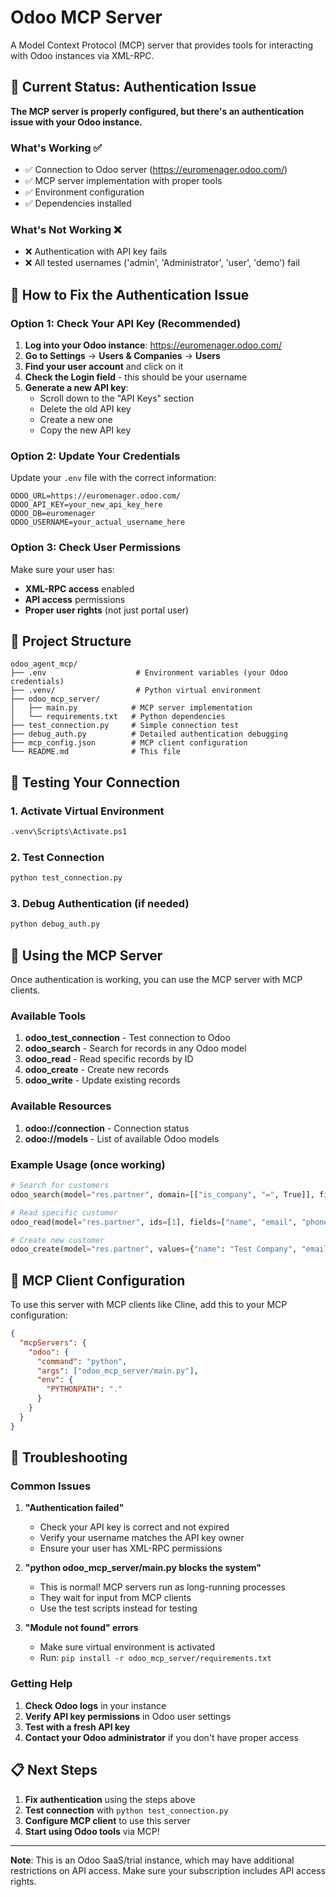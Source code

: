# Odoo MCP Server

A Model Context Protocol (MCP) server that provides tools for interacting with Odoo instances via XML-RPC.

## 🚨 Current Status: Authentication Issue

**The MCP server is properly configured, but there's an authentication issue with your Odoo instance.**

### What's Working ✅
- ✅ Connection to Odoo server (https://euromenager.odoo.com/)
- ✅ MCP server implementation with proper tools
- ✅ Environment configuration
- ✅ Dependencies installed

### What's Not Working ❌
- ❌ Authentication with API key fails
- ❌ All tested usernames ('admin', 'Administrator', 'user', 'demo') fail

## 🔧 How to Fix the Authentication Issue

### Option 1: Check Your API Key (Recommended)

1. **Log into your Odoo instance**: https://euromenager.odoo.com/
2. **Go to Settings** → **Users & Companies** → **Users**
3. **Find your user account** and click on it
4. **Check the Login field** - this should be your username
5. **Generate a new API key**:
   - Scroll down to the "API Keys" section
   - Delete the old API key
   - Create a new one
   - Copy the new API key

### Option 2: Update Your Credentials

Update your `.env` file with the correct information:

```env
ODOO_URL=https://euromenager.odoo.com/
ODOO_API_KEY=your_new_api_key_here
ODOO_DB=euromenager
ODOO_USERNAME=your_actual_username_here
```

### Option 3: Check User Permissions

Make sure your user has:
- **XML-RPC access** enabled
- **API access** permissions
- **Proper user rights** (not just portal user)

## 📁 Project Structure

```
odoo_agent_mcp/
├── .env                    # Environment variables (your Odoo credentials)
├── .venv/                  # Python virtual environment
├── odoo_mcp_server/
│   ├── main.py            # MCP server implementation
│   └── requirements.txt   # Python dependencies
├── test_connection.py     # Simple connection test
├── debug_auth.py          # Detailed authentication debugging
├── mcp_config.json        # MCP client configuration
└── README.md              # This file
```

## 🧪 Testing Your Connection

### 1. Activate Virtual Environment
```bash
.venv\Scripts\Activate.ps1
```

### 2. Test Connection
```bash
python test_connection.py
```

### 3. Debug Authentication (if needed)
```bash
python debug_auth.py
```

## 🔌 Using the MCP Server

Once authentication is working, you can use the MCP server with MCP clients.

### Available Tools

1. **odoo_test_connection** - Test connection to Odoo
2. **odoo_search** - Search for records in any Odoo model
3. **odoo_read** - Read specific records by ID
4. **odoo_create** - Create new records
5. **odoo_write** - Update existing records

### Available Resources

1. **odoo://connection** - Connection status
2. **odoo://models** - List of available Odoo models

### Example Usage (once working)

```python
# Search for customers
odoo_search(model="res.partner", domain=[["is_company", "=", True]], fields=["name", "email"], limit=5)

# Read specific customer
odoo_read(model="res.partner", ids=[1], fields=["name", "email", "phone"])

# Create new customer
odoo_create(model="res.partner", values={"name": "Test Company", "email": "test@example.com"})
```

## 🔧 MCP Client Configuration

To use this server with MCP clients like Cline, add this to your MCP configuration:

```json
{
  "mcpServers": {
    "odoo": {
      "command": "python",
      "args": ["odoo_mcp_server/main.py"],
      "env": {
        "PYTHONPATH": "."
      }
    }
  }
}
```

## 🐛 Troubleshooting

### Common Issues

1. **"Authentication failed"**
   - Check your API key is correct and not expired
   - Verify your username matches the API key owner
   - Ensure your user has XML-RPC permissions

2. **"python odoo_mcp_server/main.py blocks the system"**
   - This is normal! MCP servers run as long-running processes
   - They wait for input from MCP clients
   - Use the test scripts instead for testing

3. **"Module not found" errors**
   - Make sure virtual environment is activated
   - Run: `pip install -r odoo_mcp_server/requirements.txt`

### Getting Help

1. **Check Odoo logs** in your instance
2. **Verify API key permissions** in Odoo user settings
3. **Test with a fresh API key**
4. **Contact your Odoo administrator** if you don't have proper access

## 📋 Next Steps

1. **Fix authentication** using the steps above
2. **Test connection** with `python test_connection.py`
3. **Configure MCP client** to use this server
4. **Start using Odoo tools** via MCP!

---

**Note**: This is an Odoo SaaS/trial instance, which may have additional restrictions on API access. Make sure your subscription includes API access rights.
